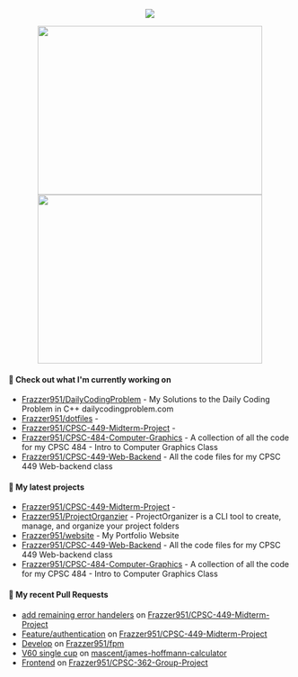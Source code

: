 <p align="center"><a href="https://github.com/anuraghazra/github-readme-stats">
  <img align="center" src="https://github-readme-stats.vercel.app/api?username=Frazzer951&show_icons=true&theme=tokyonight" />
</a></p>

<p align="center"><a href="https://wakatime.com/@Frazzer">
  <img align="center" width="400" height="300" src="https://wakatime.com/share/@Frazzer/e1bdc5dd-addd-4f39-ae41-2a52a1fb3f48.svg" />
</a>
<a href="https://wakatime.com/@Frazzer">
  <img align="center" width="400" height="300" src="https://wakatime.com/share/@Frazzer/95dbf284-50ef-4e85-8eeb-2a0771626837.svg" />
</a></p>

#### 👷 Check out what I'm currently working on

- [Frazzer951/DailyCodingProblem](https://github.com/Frazzer951/DailyCodingProblem) - My Solutions to the Daily Coding Problem in C&#43;&#43; dailycodingproblem.com
- [Frazzer951/dotfiles](https://github.com/Frazzer951/dotfiles) - 
- [Frazzer951/CPSC-449-Midterm-Project](https://github.com/Frazzer951/CPSC-449-Midterm-Project) - 
- [Frazzer951/CPSC-484-Computer-Graphics](https://github.com/Frazzer951/CPSC-484-Computer-Graphics) - A collection of all the code for my CPSC 484 - Intro to Computer Graphics Class
- [Frazzer951/CPSC-449-Web-Backend](https://github.com/Frazzer951/CPSC-449-Web-Backend) - All the code files for my CPSC 449 Web-backend class

#### 🌱 My latest projects

- [Frazzer951/CPSC-449-Midterm-Project](https://github.com/Frazzer951/CPSC-449-Midterm-Project) - 
- [Frazzer951/ProjectOrganzier](https://github.com/Frazzer951/ProjectOrganzier) - ProjectOrganizer is a CLI tool to create, manage, and organize your project folders 
- [Frazzer951/website](https://github.com/Frazzer951/website) - My Portfolio Website
- [Frazzer951/CPSC-449-Web-Backend](https://github.com/Frazzer951/CPSC-449-Web-Backend) - All the code files for my CPSC 449 Web-backend class
- [Frazzer951/CPSC-484-Computer-Graphics](https://github.com/Frazzer951/CPSC-484-Computer-Graphics) - A collection of all the code for my CPSC 484 - Intro to Computer Graphics Class

#### 🔨 My recent Pull Requests

- [add remaining error handelers](https://github.com/Frazzer951/CPSC-449-Midterm-Project/pull/2) on [Frazzer951/CPSC-449-Midterm-Project](https://github.com/Frazzer951/CPSC-449-Midterm-Project)
- [Feature/authentication](https://github.com/Frazzer951/CPSC-449-Midterm-Project/pull/1) on [Frazzer951/CPSC-449-Midterm-Project](https://github.com/Frazzer951/CPSC-449-Midterm-Project)
- [Develop](https://github.com/Frazzer951/fpm/pull/78) on [Frazzer951/fpm](https://github.com/Frazzer951/fpm)
- [V60 single cup](https://github.com/mascent/james-hoffmann-calculator/pull/16) on [mascent/james-hoffmann-calculator](https://github.com/mascent/james-hoffmann-calculator)
- [Frontend](https://github.com/Frazzer951/CPSC-362-Group-Project/pull/35) on [Frazzer951/CPSC-362-Group-Project](https://github.com/Frazzer951/CPSC-362-Group-Project)
